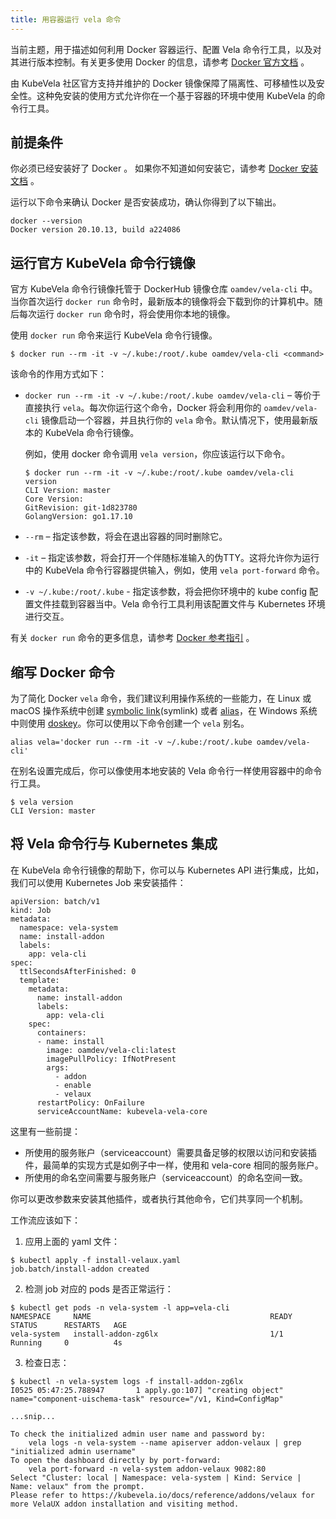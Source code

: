 ```yaml
---
title: 用容器运行 vela 命令
---
```


当前主题，用于描述如何利用 Docker 容器运行、配置 Vela 命令行工具，以及对其进行版本控制。有关更多使用 Docker 的信息，请参考 [Docker 官方文档](https://docs.docker.com/) 。

由 KubeVela 社区官方支持并维护的 Docker 镜像保障了隔离性、可移植性以及安全性。这种免安装的使用方式允许你在一个基于容器的环境中使用 KubeVela 的命令行工具。

## 前提条件

你必须已经安装好了 Docker 。 如果你不知道如何安装它，请参考 [Docker 安装文档](https://docs.docker.com/install/) 。

运行以下命令来确认 Docker 是否安装成功，确认你得到了以下输出。

```
docker --version
Docker version 20.10.13, build a224086
```

## 运行官方 KubeVela 命令行镜像

官方 KubeVela 命令行镜像托管于 DockerHub 镜像仓库 `oamdev/vela-cli` 中。当你首次运行 `docker run` 命令时，最新版本的镜像将会下载到你的计算机中。随后每次运行 `docker run` 命令时，将会使用你本地的镜像。

使用 `docker run` 命令来运行 KubeVela 命令行镜像。

```
$ docker run --rm -it -v ~/.kube:/root/.kube oamdev/vela-cli <command>
```

该命令的作用方式如下：

* `docker run --rm -it -v ~/.kube:/root/.kube oamdev/vela-cli` – 等价于直接执行 `vela`。每次你运行这个命令，Docker 将会利用你的 `oamdev/vela-cli` 镜像启动一个容器，并且执行你的 `vela` 命令。默认情况下，使用最新版本的 KubeVela 命令行镜像。

    例如，使用 docker 命令调用 `vela version`，你应该运行以下命令。
    ```
    $ docker run --rm -it -v ~/.kube:/root/.kube oamdev/vela-cli version
    CLI Version: master
    Core Version:
    GitRevision: git-1d823780
    GolangVersion: go1.17.10
    ```

* `--rm` – 指定该参数，将会在退出容器的同时删除它。

* `-it` – 指定该参数，将会打开一个伴随标准输入的伪TTY。这将允许你为运行中的 KubeVela 命令行容器提供输入，例如，使用 `vela port-forward` 命令。

* `-v ~/.kube:/root/.kube` - 指定该参数，将会把你环境中的 kube config 配置文件挂载到容器当中。Vela 命令行工具利用该配置文件与 Kubernetes 环境进行交互。

有关 `docker run` 命令的更多信息，请参考 [Docker 参考指引](https://docs.docker.com/engine/reference/run/) 。


## 缩写 Docker 命令

为了简化 Docker `vela` 命令，我们建议利用操作系统的一些能力，在 Linux 或 macOS 操作系统中创建 [symbolic link](https://www.linux.com/tutorials/understanding-linux-links/)(symlink) 或者 [alias](https://www.linux.com/tutorials/aliases-diy-shell-commands/)，在 Windows 系统中则使用 [doskey](https://docs.microsoft.com/en-us/windows-server/administration/windows-commands/doskey)。你可以使用以下命令创建一个 `vela` 别名。

```
alias vela='docker run --rm -it -v ~/.kube:/root/.kube oamdev/vela-cli'
```

在别名设置完成后，你可以像使用本地安装的 Vela 命令行一样使用容器中的命令行工具。

```
$ vela version
CLI Version: master
```

## 将 Vela 命令行与 Kubernetes 集成

在 KubeVela 命令行镜像的帮助下，你可以与 Kubernetes API 进行集成，比如，我们可以使用 Kubernetes Job 来安装插件：

```
apiVersion: batch/v1
kind: Job
metadata:
  namespace: vela-system
  name: install-addon
  labels:
    app: vela-cli
spec:
  ttlSecondsAfterFinished: 0
  template:
    metadata:
      name: install-addon
      labels:
        app: vela-cli
    spec:
      containers:
      - name: install
        image: oamdev/vela-cli:latest
        imagePullPolicy: IfNotPresent
        args:
          - addon
          - enable
          - velaux
      restartPolicy: OnFailure
      serviceAccountName: kubevela-vela-core
```

这里有一些前提：

* 所使用的服务账户（serviceaccount）需要具备足够的权限以访问和安装插件，最简单的实现方式是如例子中一样，使用和 vela-core 相同的服务账户。
* 所使用的命名空间需要与服务账户（serviceaccount）的命名空间一致。

你可以更改参数来安装其他插件，或者执行其他命令，它们共享同一个机制。

工作流应该如下：

1. 应用上面的 yaml 文件：

```
$ kubectl apply -f install-velaux.yaml
job.batch/install-addon created
```

2. 检测 job 对应的 pods 是否正常运行：

```
$ kubectl get pods -n vela-system -l app=vela-cli
NAMESPACE     NAME                                        READY   STATUS      RESTARTS   AGE
vela-system   install-addon-zg6lx                         1/1     Running     0          4s
```

3. 检查日志：

```
$ kubectl -n vela-system logs -f install-addon-zg6lx
I0525 05:47:25.788947       1 apply.go:107] "creating object" name="component-uischema-task" resource="/v1, Kind=ConfigMap"

...snip...

To check the initialized admin user name and password by:
    vela logs -n vela-system --name apiserver addon-velaux | grep "initialized admin username"
To open the dashboard directly by port-forward:
    vela port-forward -n vela-system addon-velaux 9082:80
Select "Cluster: local | Namespace: vela-system | Kind: Service | Name: velaux" from the prompt.
Please refer to https://kubevela.io/docs/reference/addons/velaux for more VelaUX addon installation and visiting method.
```

